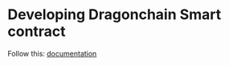 # Developing Dragonchain Smart contract

Follow this: [documentation](https://github.com/dragonchain-inc/guide-to-develop-on-dragonchain/wiki)
